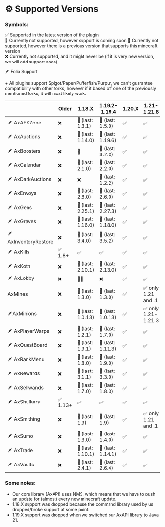 # ⚙️ Supported Versions

### Symbols:

✅ Supported in the latest version of the plugin\
🔎 Currently not supported, however support is coming soon
🔨 Currently not supported, however there is a previous version that supports this minecraft version\
❌ Currently not supported, and it might never be (if it is very new version, we will add support soon)

🪶 Folia Support

*+* All plugins support Spigot/Paper/Pufferfish/Purpur, we can't guarantee compatibility with other forks, however if it based off one of the previously mentioned forks, it will most likely work.

|                       | Older   | 1.18.X            | 1.19.2-1.19.4     | 1.20.X | 1.21-1.21.8        |
|-----------------------|---------|-------------------|-------------------|--------|--------------------|
| 🪶 AxAFKZone          | ❌       | 🔨 (last: 1.3.1)  | 🔨 (last: 1.5.0)  | ✅️     | ✅️                 |
| 🪶 AxAuctions         | ❌       | 🔨 (last: 1.14.0) | 🔨 (last: 1.19.6) | ✅️     | ✅                  |
| 🪶 AxBoosters         | ❌       | 🔨                | 🔨 (last: 3.7.3)  | ✅️     | ✅                  |
| 🪶 AxCalendar         | ❌       | 🔨 (last: 2.1.0)  | 🔨 (last: 2.2.0)  | ✅️     | ✅                  |
| 🪶 AxDarkAuctions     | ❌       | ❌                 | 🔨 (last: 1.2.2)  | ✅️     | ✅                  |
| 🪶 AxEnvoys           | ❌       | 🔨 (last: 2.6.0)  | 🔨 (last: 2.6.0)  | ✅️     | ✅                  |
| 🪶 AxGens             | ❌       | 🔨 (last: 2.25.1) | 🔨 (last: 2.27.3) | ✅️     | ✅                  |
| 🪶 AxGraves           | ❌       | 🔨 (last: 1.16.0) | 🔨 (last: 1.18.0) | ✅️     | ✅                  |
| 🪶 AxInventoryRestore | ❌       | 🔨 (last: 3.4.0)  | 🔨 (last: 3.5.2)  | ✅️     | ✅                  |
| 🪶 AxKills            | ✅ 1.8+  | ✅                 | ✅                 | ✅️     | ✅                  |
| 🪶 AxKoth             | ❌       | 🔨 (last: 2.10.1) | 🔨 (last: 2.13.0) | ✅️     | ✅                  |
| 🪶 AxLobby            | ❌       | 🔨❌               | ❌                 | ✅️     | ✅                  |
| AxMines               | ❌       | 🔨 (last: 1.3.0)  | 🔨 (last: 1.3.0)  | ✅️     | ✅ only 1.21 and .1 |
| 🪶AxMinions           | ❌       | 🔨 (last: 1.0.13) | 🔨 (last: 1.0.13) | ✅️     | ✅ only 1.21-1.21.3 |
| 🪶 AxPlayerWarps      | ❌       | 🔨 (last: 1.2.1)  | 🔨 (last: 1.7.0)  | ✅️     | ✅                  |
| 🪶 AxQuestBoard       | ❌       | 🔨 (last: 1.9.1)  | 🔨 (last: 1.11.3) | ✅️     | ✅                  |
| 🪶 AxRankMenu         | ❌       | 🔨 (last: 1.8.0)  | 🔨 (last: 1.9.0)  | ✅️     | ✅                  |
| 🪶 AxRewards          | ❌       | 🔨 (last: 3.1.1)  | 🔨 (last: 3.3.0)  | ✅️     | ✅                  |
| 🪶 AxSellwands        | ❌       | 🔨 (last: 1.7.0)  | 🔨 (last: 1.8.3)  | ✅️     | ✅                  |
| 🪶 AxShulkers         | ✅ 1.13+ | ✅                 | ✅                 | ✅️     | ✅                  |
| 🪶 AxSmithing         | ❌       | 🔨 (last: 1.9)    | 🔨 (last: 1.9)    | ✅️     | ✅ only 1.21 and .1 |
| 🪶 AxSumo             | ❌       | 🔨 (last: 1.3.0)  | 🔨 (last: 1.4.0)  | ✅️     | ✅                  |
| 🪶 AxTrade            | ❌       | 🔨 (last: 1.10.1) | 🔨 (last: 1.14.1) | ✅️     | ✅                  |
| 🪶 AxVaults           | ❌       | 🔨 (last: 2.4.1)  | 🔨 (last: 2.6.4)  | ✅️     | ✅                  |

### Some notes:
- Our core library ([AxAPI](https://github.com/Artillex-Studios/AxAPI)) uses NMS, which means that we have to push an update for (almost) every new minecraft update.
- 1.18.X support was dropped because the command library used by us dropped/broke support at some point.
- 1.19.X support was dropped when we switched our AxAPI library to Java 21.